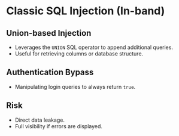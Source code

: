 # Classic SQL Injection (In-band)

## Union-based Injection
- Leverages the `UNION` SQL operator to append additional queries.
- Useful for retrieving columns or database structure.

## Authentication Bypass
- Manipulating login queries to always return `true`.

## Risk
- Direct data leakage.
- Full visibility if errors are displayed.
